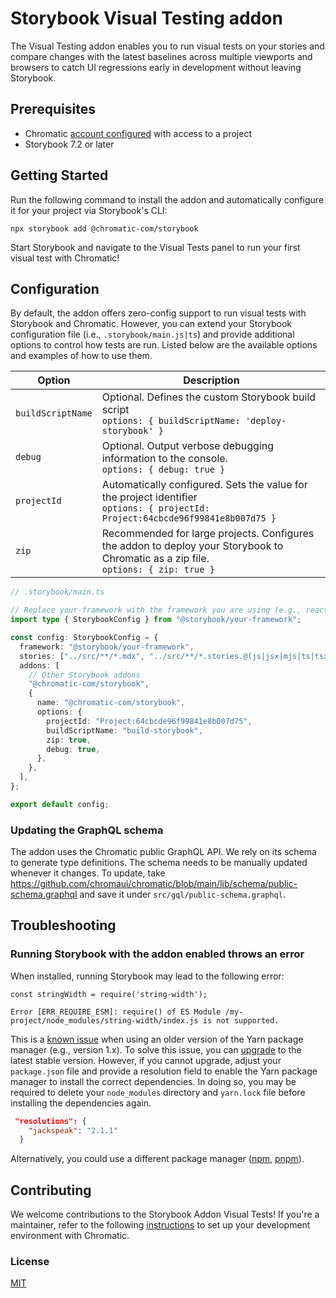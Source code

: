 # Storybook Visual Testing addon

The Visual Testing addon enables you to run visual tests on your stories and compare changes with the latest baselines across multiple viewports and browsers to catch UI regressions early in development without leaving Storybook.

## Prerequisites

- Chromatic [account configured](https://www.chromatic.com/docs/setup#sign-up) with access to a project
- Storybook 7.2 or later

## Getting Started

Run the following command to install the addon and automatically configure it for your project via Storybook's CLI:

```shell
npx storybook add @chromatic-com/storybook
```

Start Storybook and navigate to the Visual Tests panel to run your first visual test with Chromatic!

## Configuration

By default, the addon offers zero-config support to run visual tests with Storybook and Chromatic. However, you can extend your Storybook configuration file (i.e., `.storybook/main.js|ts`) and provide additional options to control how tests are run. Listed below are the available options and examples of how to use them.

| Option            | Description                                                                                                                              |
| ----------------- | ---------------------------------------------------------------------------------------------------------------------------------------- |
| `buildScriptName` | Optional. Defines the custom Storybook build script <br/> `options: { buildScriptName: 'deploy-storybook' }`                             |
| `debug`           | Optional. Output verbose debugging information to the console. <br/> `options: { debug: true }`                                          |
| `projectId`       | Automatically configured. Sets the value for the project identifier <br/> `options: { projectId: Project:64cbcde96f99841e8b007d75 }`     |
| `zip`             | Recommended for large projects. Configures the addon to deploy your Storybook to Chromatic as a zip file. <br/> `options: { zip: true }` |

```ts
// .storybook/main.ts

// Replace your-framework with the framework you are using (e.g., react-webpack5, vue3-vite)
import type { StorybookConfig } from "@storybook/your-framework";

const config: StorybookConfig = {
  framework: "@storybook/your-framework",
  stories: ["../src/**/*.mdx", "../src/**/*.stories.@(js|jsx|mjs|ts|tsx)"],
  addons: [
    // Other Storybook addons
    "@chromatic-com/storybook",
    {
      name: "@chromatic-com/storybook",
      options: {
        projectId: "Project:64cbcde96f99841e8b007d75",
        buildScriptName: "build-storybook",
        zip: true,
        debug: true,
      },
    },
  ],
};

export default config;
```

### Updating the GraphQL schema

The addon uses the Chromatic public GraphQL API. We rely on its schema to generate type definitions. The schema needs to be manually updated whenever it changes.
To update, take https://github.com/chromaui/chromatic/blob/main/lib/schema/public-schema.graphql and save it under `src/gql/public-schema.graphql`.

## Troubleshooting

### Running Storybook with the addon enabled throws an error

When installed, running Storybook may lead to the following error:

```shell
const stringWidth = require('string-width');

Error [ERR_REQUIRE_ESM]: require() of ES Module /my-project/node_modules/string-width/index.js is not supported.
```

This is a [known issue](https://github.com/storybookjs/storybook/issues/22431#issuecomment-1630086092) when using an older version of the Yarn package manager (e.g., version 1.x). To solve this issue, you can [upgrade](https://yarnpkg.com/migration/guide) to the latest stable version. However, if you cannot upgrade, adjust your `package.json` file and provide a resolution field to enable the Yarn package manager to install the correct dependencies. In doing so, you may be required to delete your `node_modules` directory and `yarn.lock` file before installing the dependencies again.

```json
 "resolutions": {
    "jackspeak": "2.1.1"
  }
```

Alternatively, you could use a different package manager ([npm](https://www.npmjs.com/), [pnpm](https://pnpm.io/installation)).

## Contributing

We welcome contributions to the Storybook Addon Visual Tests! If you're a maintainer, refer to the following [instructions](./Development.md) to set up your development environment with Chromatic.

### License

[MIT](https://github.com/storybookjs/addon-coverage/blob/main/LICENSE)
